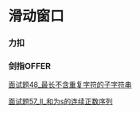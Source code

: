 # 滑动窗口

### 力扣

### 剑指OFFER
[面试题48_最长不含重复字符的子字符串](JianZhiOffer/面试题48_最长不含重复字符的子字符串.py)

[面试题57_II_和为s的连续正数序列](JianZhiOffer/面试题57_II_和为s的连续正数序列.py)
